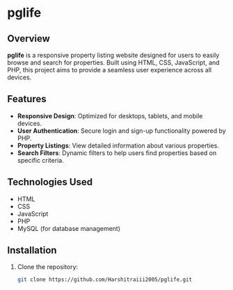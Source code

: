 # pglife

## Overview

**pglife** is a responsive property listing website designed for users to easily browse and search for properties. Built using HTML, CSS, JavaScript, and PHP, this project aims to provide a seamless user experience across all devices.

## Features

- **Responsive Design**: Optimized for desktops, tablets, and mobile devices.
- **User Authentication**: Secure login and sign-up functionality powered by PHP.
- **Property Listings**: View detailed information about various properties.
- **Search Filters**: Dynamic filters to help users find properties based on specific criteria.

## Technologies Used

- HTML
- CSS
- JavaScript
- PHP
- MySQL (for database management)

## Installation

1. Clone the repository:
   ```bash
   git clone https://github.com/Harshitraiii2005/pglife.git
